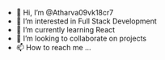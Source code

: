 - 👋 Hi, I’m @Atharva09vk18cr7
- 👀 I’m interested in Full Stack Development
- 🌱 I’m currently learning React
- 💞️ I’m looking to collaborate on projects
- 📫 How to reach me ...

<!---
Atharva09vk18cr7/Atharva09vk18cr7 is a ✨ special ✨ repository because its `README.md` (this file) appears on your GitHub profile.
You can click the Preview link to take a look at your changes.
--->
